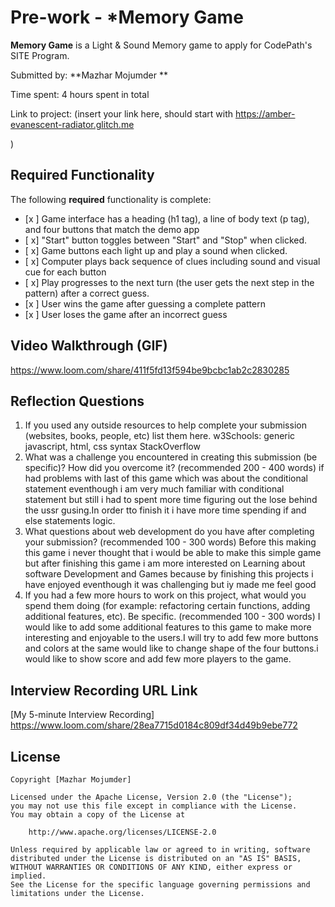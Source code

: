 # Pre-work - *Memory Game

**Memory Game** is a Light & Sound Memory game to apply for CodePath's SITE Program. 

Submitted by: **Mazhar Mojumder **

Time spent: 4 hours spent in total

Link to project: (insert your link here, should start with https://amber-evanescent-radiator.glitch.me

)

## Required Functionality

The following **required** functionality is complete:

* [x ] Game interface has a heading (h1 tag), a line of body text (p tag), and four buttons that match the demo app
* [ x] "Start" button toggles between "Start" and "Stop" when clicked. 
* [ x] Game buttons each light up and play a sound when clicked. 
* [ x] Computer plays back sequence of clues including sound and visual cue for each button
* [ x] Play progresses to the next turn (the user gets the next step in the pattern) after a correct guess. 
* [x ] User wins the game after guessing a complete pattern
* [x ] User loses the game after an incorrect guess


## Video Walkthrough (GIF)

https://www.loom.com/share/411f5fd13f594be9bcbc1ab2c2830285

## Reflection Questions
1. If you used any outside resources to help complete your submission (websites, books, people, etc) list them here. 
w3Schools: generic javascript, html, css syntax
StackOverflow
2. What was a challenge you encountered in creating this submission (be specific)? How did you overcome it? (recommended 200 - 400 words) 
if had problems with last of this game which was about the conditional statement eventhough i am very much familiar with conditional statement but still i had to spent more time figuring out the lose behind the ussr gusing.In order tto finish it i have more time spending if and else statements logic.
3. What questions about web development do you have after completing your submission? (recommended 100 - 300 words) 
Before this making this game i never thought that i would be able to make this simple game but after finishing this game i am more interested on Learning about software Development and Games because by finishing this projects  i have enjoyed eventhough it was challenging but iy made me feel good 
4. If you had a few more hours to work on this project, what would you spend them doing (for example: refactoring certain functions, adding additional features, etc). Be specific. (recommended 100 - 300 words) 
I would like to add some additional features to this game to make more interesting and enjoyable to the users.I will try to add few more buttons and colors at the same would like to change shape of the four buttons.i would like to show score and add few more players to the game.

## Interview Recording URL Link

[My 5-minute Interview Recording]
https://www.loom.com/share/28ea7715d0184c809df34d49b9ebe772

## License

    Copyright [Mazhar Mojumder]

    Licensed under the Apache License, Version 2.0 (the "License");
    you may not use this file except in compliance with the License.
    You may obtain a copy of the License at

        http://www.apache.org/licenses/LICENSE-2.0

    Unless required by applicable law or agreed to in writing, software
    distributed under the License is distributed on an "AS IS" BASIS,
    WITHOUT WARRANTIES OR CONDITIONS OF ANY KIND, either express or implied.
    See the License for the specific language governing permissions and
    limitations under the License.
